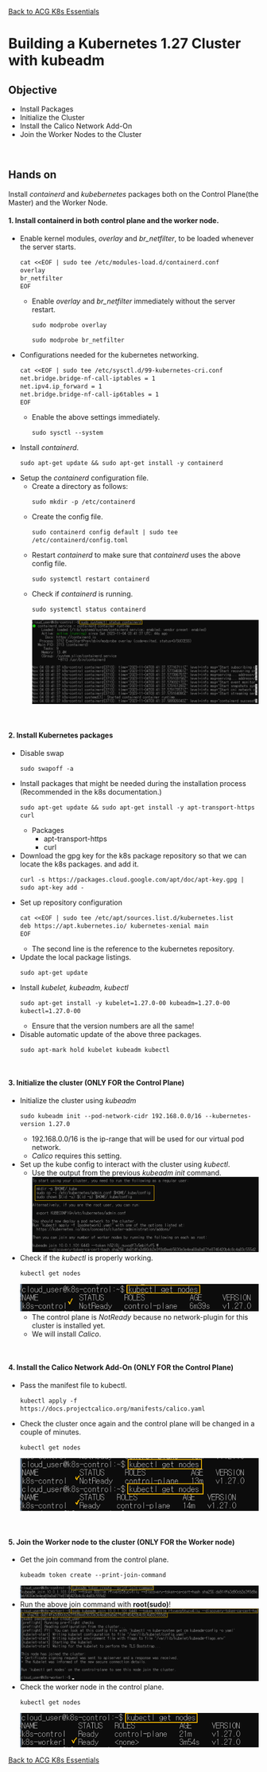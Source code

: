 [Back to ACG K8s Essentials](../main.md)

# Building a Kubernetes 1.27 Cluster with kubeadm

## Objective
- Install Packages
- Initialize the Cluster
- Install the Calico Network Add-On
- Join the Worker Nodes to the Cluster

<br>

## Hands on

Install *containerd* and *kubebernetes* packages both on the Control Plane(the Master) and the Worker Node.

#### 1. Install containerd in both control plane and the worker node.
- Enable kernel modules, *overlay* and *br_netfilter*, to be loaded whenever the server starts.
  ```
  cat <<EOF | sudo tee /etc/modules-load.d/containerd.conf
  overlay
  br_netfilter
  EOF
  ```
  - Enable *overlay* and *br_netfilter* immediately without the server restart.
    ```
    sudo modprobe overlay
    ```
    ```
    sudo modprobe br_netfilter
    ```
- Configurations needed for the kubernetes networking.
  ```
  cat <<EOF | sudo tee /etc/sysctl.d/99-kubernetes-cri.conf
  net.bridge.bridge-nf-call-iptables = 1
  net.ipv4.ip_forward = 1
  net.bridge.bridge-nf-call-ip6tables = 1
  EOF
  ```
  - Enable the above settings immediately.
    ```
    sudo sysctl --system
    ```
- Install *containerd*.
  ```
  sudo apt-get update && sudo apt-get install -y containerd
  ```
- Setup the *containerd* configuration file.
  - Create a directory as follows:
    ```
    sudo mkdir -p /etc/containerd
    ```
  - Create the config file.
    ```
    sudo containerd config default | sudo tee /etc/containerd/config.toml
    ```
  - Restart *containerd* to make sure that *containerd* uses the above config file.
    ```
    sudo systemctl restart containerd
    ```
  - Check if *containerd* is running.
    ```
    sudo systemctl status containerd
    ```
    ![](images/001.png)

<br>

#### 2. Install Kubernetes packages
- Disable swap
  ```
  sudo swapoff -a
  ```
- Install packages that might be needed during the installation process (Recommended in the k8s documentation.)
  ```
  sudo apt-get update && sudo apt-get install -y apt-transport-https curl
  ```
  - Packages
    - apt-transport-https
    - curl
- Download the gpg key for the k8s package repository so that we can locate the k8s packages. and add it.
  ```
  curl -s https://packages.cloud.google.com/apt/doc/apt-key.gpg | sudo apt-key add -
  ```
- Set up repository configuration
  ```
  cat <<EOF | sudo tee /etc/apt/sources.list.d/kubernetes.list
  deb https://apt.kubernetes.io/ kubernetes-xenial main
  EOF
  ```
  - The second line is the reference to the kubernetes repository.
- Update the local package listings.
  ```
  sudo apt-get update
  ```
- Install *kubelet, kubeadm, kubectl*
  ```
  sudo apt-get install -y kubelet=1.27.0-00 kubeadm=1.27.0-00 kubectl=1.27.0-00
  ```
  - Ensure that the version numbers are all the same!
- Disable automatic update of the above three packages.
  ```
  sudo apt-mark hold kubelet kubeadm kubectl
  ```

<br>

#### 3. Initialize the cluster (ONLY FOR the Control Plane)
- Initialize the cluster using *kubeadm*
  ```
  sudo kubeadm init --pod-network-cidr 192.168.0.0/16 --kubernetes-version 1.27.0
  ```
  - 192.168.0.0/16 is the ip-range that will be used for our virtual pod network.
  - *Calico* requires this setting.
- Set up the kube config to interact with the cluster using *kubectl*.
  - Use the output from the previous *kubeadm init* command.   
    ![](images/002.png)
- Check if the *kubectl* is properly working.
  ```
  kubectl get nodes
  ```
  ![](images/003.png)
  - The control plane is *NotReady* because no network-plugin for this cluster is installed yet.
  - We will install *Calico*.

<br>

#### 4. Install the Calico Network Add-On (ONLY FOR the Control Plane)
- Pass the manifest file to kubectl.
  ```
  kubectl apply -f https://docs.projectcalico.org/manifests/calico.yaml
  ```
- Check the cluster once again and the control plane will be changed in a couple of minutes.
  ```
  kubectl get nodes
  ```
  ![](images/004.png)

<br>

#### 5. Join the Worker node to the cluster (ONLY FOR the Worker node)
- Get the join command from the control plane.
  ```
  kubeadm token create --print-join-command
  ```
  ![](images/005.png)
- Run the above join command with **root(sudo)**!   
  ![](images/006.png)
- Check the worker node in the control plane.
  ```
  kubectl get nodes
  ```
  ![](images/007.png)



[Back to ACG K8s Essentials](../main.md)
